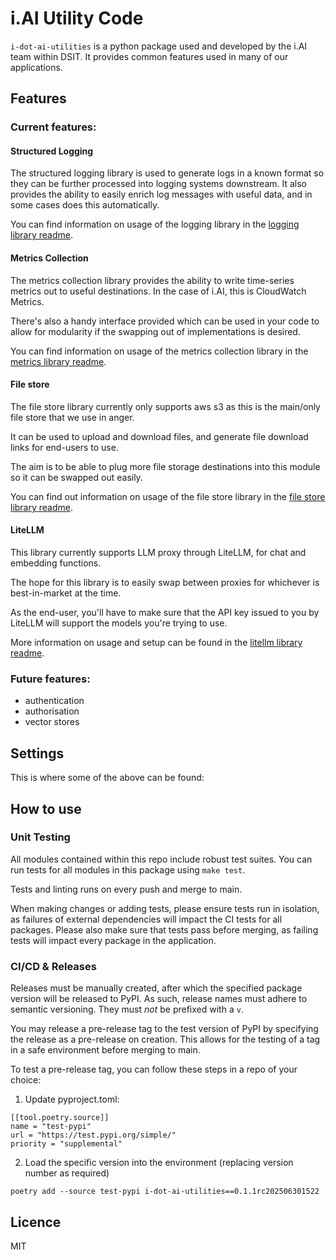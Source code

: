 # i.AI Utility Code

`i-dot-ai-utilities` is a python package used and developed by the i.AI team within DSIT.
It provides common features used in many of our applications.

## Features

### Current features:

#### Structured Logging

The structured logging library is used to generate logs in a known format so they can be further processed into logging systems downstream. It also provides the ability to easily enrich log messages with useful data, and in some cases does this automatically.

You can find information on usage of the logging library in the [logging library readme](./src/i_dot_ai_utilities/logging/README.md).

#### Metrics Collection

The metrics collection library provides the ability to write time-series metrics out to useful destinations. In the case of i.AI, this is CloudWatch Metrics.

There's also a handy interface provided which can be used in your code to allow for modularity if the swapping out of implementations is desired.

You can find information on usage of the metrics collection library in the [metrics library readme](./src/i_dot_ai_utilities/metrics/README.md).

#### File store

The file store library currently only supports aws s3 as this is the main/only file store that we use in anger.

It can be used to upload and download files, and generate file download links for end-users to use.

The aim is to be able to plug more file storage destinations into this module so it can be swapped out easily.

You can find out information on usage of the file store library in the [file store library readme](./src/i_dot_ai_utilities/file_store/README.md).

#### LiteLLM

This library currently supports LLM proxy through LiteLLM, for chat and embedding functions.

The hope for this library is to easily swap between proxies for whichever is best-in-market at the time.

As the end-user, you'll have to make sure that the API key issued to you by LiteLLM will support the models you're trying to use.

More information on usage and setup can be found in the [litellm library readme](./src/i_dot_ai_utilities/litellm/README.md).

### Future features:

- authentication
- authorisation
- vector stores

## Settings

This is where some of the above can be found:


## How to use

### Unit Testing

All modules contained within this repo include robust test suites. You can run tests for all modules in this package using `make test`.

Tests and linting runs on every push and merge to main.

When making changes or adding tests, please ensure tests run in isolation, as failures of external dependencies will impact the CI tests for all packages. Please also make sure that tests pass before merging, as failing tests will impact every package in the application.

### CI/CD & Releases

Releases must be manually created, after which the specified package version will be released to PyPI. As such, release names must adhere to semantic versioning. They must *not* be prefixed with a `v`.

You may release a pre-release tag to the test version of PyPI by specifying the release as a pre-release on creation. This allows for the testing of a tag in a safe environment before merging to main.

To test a pre-release tag, you can follow these steps in a repo of your choice:
1. Update pyproject.toml:
```
[[tool.poetry.source]]
name = "test-pypi"
url = "https://test.pypi.org/simple/"
priority = "supplemental"
```
2. Load the specific version into the environment (replacing version number as required)
```
poetry add --source test-pypi i-dot-ai-utilities==0.1.1rc202506301522
```



## Licence

MIT
